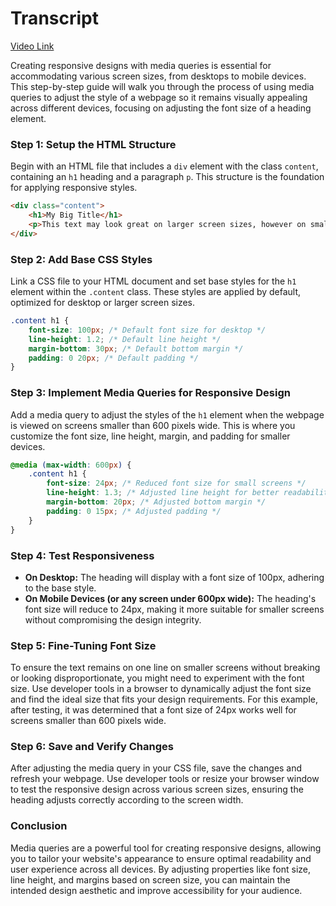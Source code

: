 # Transcript 

[Video Link](https://vimeo.com/user214919587/review/909179299/249cc18484)

Creating responsive designs with media queries is essential for accommodating various screen sizes, from desktops to mobile devices. This step-by-step guide will walk you through the process of using media queries to adjust the style of a webpage so it remains visually appealing across different devices, focusing on adjusting the font size of a heading element.

### Step 1: Setup the HTML Structure
Begin with an HTML file that includes a `div` element with the class `content`, containing an `h1` heading and a paragraph `p`. This structure is the foundation for applying responsive styles.

```html
<div class="content">
    <h1>My Big Title</h1>
    <p>This text may look great on larger screen sizes, however on smaller screens like mobile phones it can be a bit much.</p>
</div>
```

### Step 2: Add Base CSS Styles
Link a CSS file to your HTML document and set base styles for the `h1` element within the `.content` class. These styles are applied by default, optimized for desktop or larger screen sizes.

```css
.content h1 {
    font-size: 100px; /* Default font size for desktop */
    line-height: 1.2; /* Default line height */
    margin-bottom: 30px; /* Default bottom margin */
    padding: 0 20px; /* Default padding */
}
```

### Step 3: Implement Media Queries for Responsive Design
Add a media query to adjust the styles of the `h1` element when the webpage is viewed on screens smaller than 600 pixels wide. This is where you customize the font size, line height, margin, and padding for smaller devices.

```css
@media (max-width: 600px) {
    .content h1 {
        font-size: 24px; /* Reduced font size for small screens */
        line-height: 1.3; /* Adjusted line height for better readability */
        margin-bottom: 20px; /* Adjusted bottom margin */
        padding: 0 15px; /* Adjusted padding */
    }
}
```

### Step 4: Test Responsiveness
- **On Desktop:** The heading will display with a font size of 100px, adhering to the base style.
- **On Mobile Devices (or any screen under 600px wide):** The heading's font size will reduce to 24px, making it more suitable for smaller screens without compromising the design integrity.

### Step 5: Fine-Tuning Font Size
To ensure the text remains on one line on smaller screens without breaking or looking disproportionate, you might need to experiment with the font size. Use developer tools in a browser to dynamically adjust the font size and find the ideal size that fits your design requirements. For this example, after testing, it was determined that a font size of 24px works well for screens smaller than 600 pixels wide.

### Step 6: Save and Verify Changes
After adjusting the media query in your CSS file, save the changes and refresh your webpage. Use developer tools or resize your browser window to test the responsive design across various screen sizes, ensuring the heading adjusts correctly according to the screen width.

### Conclusion
Media queries are a powerful tool for creating responsive designs, allowing you to tailor your website's appearance to ensure optimal readability and user experience across all devices. By adjusting properties like font size, line height, and margins based on screen size, you can maintain the intended design aesthetic and improve accessibility for your audience.